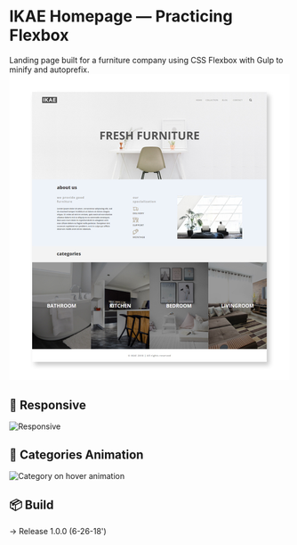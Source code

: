 # IKAE Homepage — Practicing Flexbox 
Landing page built for a furniture company using CSS Flexbox with Gulp to minify and autoprefix.
<br>
![Webpage preview](./build/images/IKAE-complete-image.jpg)
<br>

## :100: Responsive
![Responsive](https://i.imgur.com/rD3I1xA.gif)
<br>

## :100: Categories Animation
![Category on hover animation](https://i.imgur.com/NzSlT32.gif)

## :package: Build 
→ Release 1.0.0 (6-26-18')
